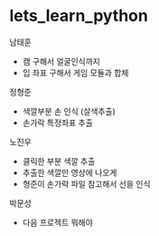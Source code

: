 # lets_learn_python

남태훈
- 캠 구해서 얼굴인식까지
- 입 좌표 구해서 게임 모듈과 합체

정형준
- 색깔부분 손 인식 (살색추출)
- 손가락 특정좌표 추출

노진우
- 클릭한 부분 색깔 추출
- 추출한 색깔만 영상에 나오게
- 형준이 손가락 파일 참고해서 선을 인식

박문성
- 다음 프로젝트 뭐해야
